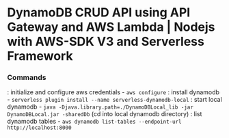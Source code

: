 # DynamoDB CRUD API using API Gateway and AWS Lambda | Nodejs with AWS-SDK V3 and Serverless Framework

### Commands
: initialize and configure aws credentials - `aws configure`
: install dynamodb - `serverless plugin install --name serverless-dynamodb-local`
: start local dynamodb - `java -Djava.library.path=./DynamoDBLocal_lib -jar DynamoDBLocal.jar -sharedDb` (cd into local dynamodb directory)
: list dynamodb tables - `aws dynamodb list-tables --endpoint-url http://localhost:8000`
